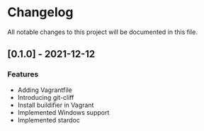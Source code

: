 # Changelog
All notable changes to this project will be documented in this file.

## [0.1.0] - 2021-12-12

### Features

- Adding Vagrantfile
- Introducing git-cliff
- Install buildifier in Vagrant
- Implemented Windows support
- Implemented stardoc

<!-- generated by git-cliff -->
